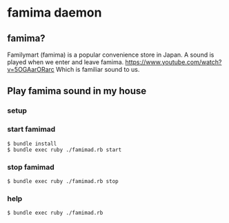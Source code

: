 # famima daemon

## famima?

Familymart (famima) is a popular convenience store in Japan.
A sound is played when we enter and leave famima. https://www.youtube.com/watch?v=5OGAarORarc Which is familiar sound to us.

## Play famima sound in my house

### setup

### start famimad

```
$ bundle install
$ bundle exec ruby ./famimad.rb start
```

### stop famimad

```
$ bundle exec ruby ./famimad.rb stop
```

### help

```
$ bundle exec ruby ./famimad.rb
```

